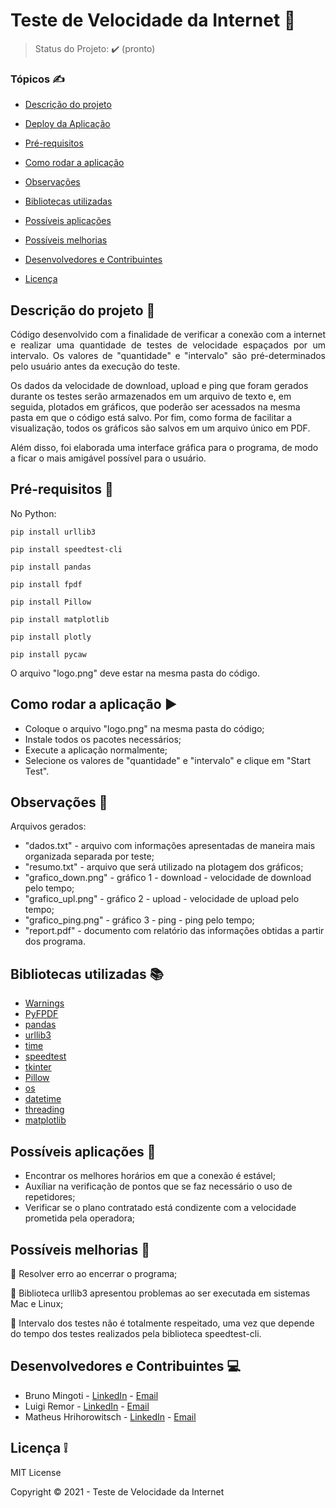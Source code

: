 #                                          Teste de Velocidade da Internet :signal_strength:



> Status do Projeto: :heavy_check_mark: (pronto)

### Tópicos :writing_hand:


- [Descrição do projeto](#descrição-do-projeto-file_folder)

- [Deploy da Aplicação](#deploy-da-aplicação-dash)

- [Pré-requisitos](#pré-requisitos-pushpin)

- [Como rodar a aplicação](#como-rodar-a-aplicação-arrow_forward)
- [Observações](#observações-eyes)
- [Bibliotecas utilizadas](#bibliotecas-utilizadas-books) 
- [Possíveis aplicações](#possíveis-aplicações)
- [Possíveis melhorias](#possíveis-melhorias-rocket)
- [Desenvolvedores e Contribuintes](#desenvolvedores-e-contribuintes-computer)
- [Licença](#licença-grey_exclamation)



## Descrição do projeto :file_folder:

<p align="justify">
Código desenvolvido com a finalidade de verificar a conexão com a internet e realizar uma quantidade de testes de velocidade espaçados por um intervalo. Os valores de "quantidade" e "intervalo" são pré-determinados pelo usuário antes da execução do teste.
  
Os dados da velocidade de download, upload e ping que foram gerados durante os testes serão armazenados em um arquivo de texto e, em seguida, plotados em gráficos, que poderão ser acessados na mesma pasta em que o código está salvo. Por fim, como forma de facilitar a visualização, todos os gráficos são salvos em um arquivo único em PDF.
  
Além disso, foi elaborada uma interface gráfica para o programa, de modo a ficar o mais amigável possível para o usuário.
</p>



## Pré-requisitos :pushpin:

No Python:

```
pip install urllib3
```

```
pip install speedtest-cli
```

```
pip install pandas
```

```
pip install fpdf
```

```
pip install Pillow
```

```
pip install matplotlib
```

```
pip install plotly
```

```
pip install pycaw
```


O arquivo "logo.png" deve estar na mesma pasta do código.


## Como rodar a aplicação :arrow_forward:

- Coloque o arquivo "logo.png" na mesma pasta do código;
- Instale todos os pacotes necessários;
- Execute a aplicação normalmente;
- Selecione os valores de "quantidade" e "intervalo" e clique em "Start Test".



## Observações :eyes:

Arquivos gerados:
- "dados.txt" - arquivo com informações apresentadas de maneira mais organizada separada por teste;
- "resumo.txt" - arquivo que será utilizado na plotagem dos gráficos;
- "grafico_down.png" - gráfico 1 - download - velocidade de download pelo tempo;
- "grafico_upl.png" - gráfico 2 - upload - velocidade de upload pelo tempo;
- "grafico_ping.png" - gráfico 3 - ping - ping pelo tempo;
- "report.pdf" - documento com relatório das informações obtidas a partir dos programa. 



## Bibliotecas utilizadas :books:


- [Warnings](https://docs.python.org/pt-br/3.11/library/warnings.html)
- [PyFPDF](https://pypi.org/project/fpdf/)
- [pandas](https://pypi.org/project/pandas/)
- [urllib3](https://urllib3.readthedocs.io/en/latest/user-guide.html)
- [time](https://docs.python.org/3/library/time.html)
- [speedtest](https://github.com/sivel/speedtest-cli)
- [tkinter](https://docs.python.org/3/library/tkinter.html)
- [Pillow](https://pypi.org/project/Pillow/)
- [os](https://docs.python.org/3/library/os.html)
- [datetime](https://docs.python.org/3/library/datetime.html)
- [threading](https://docs.python.org/3/library/threading.html)
- [matplotlib](https://pypi.org/project/matplotlib/)



## Possíveis aplicações :dart:

- Encontrar os melhores horários em que a conexão é estável;
- Auxíliar na verificação de pontos que se faz necessário o uso de repetidores;
- Verificar se o plano contratado está condizente com a velocidade prometida pela operadora;



## Possíveis melhorias :rocket:

:memo: Resolver erro ao encerrar o programa;

:memo: Biblioteca urllib3 apresentou problemas ao ser executada em sistemas Mac e Linux;

:memo: Intervalo dos testes não é totalmente respeitado, uma vez que depende do tempo dos testes realizados pela biblioteca speedtest-cli.



## Desenvolvedores e Contribuintes :computer:


- Bruno Mingoti - [LinkedIn]( https://www.linkedin.com/in/brunomingoti/) - [Email](brunomingoti@gmail.com)
- Luigi Remor - [LinkedIn](https://www.linkedin.com/in/luigiremor/) - [Email](luigiremor@gmail.com)
- Matheus Hrihorowitsch - [LinkedIn](https://www.linkedin.com/in/matheushrihorowitsch/) - [Email](mhrihorowitsch@gmail.com)



## Licença :grey_exclamation:

MIT License

Copyright :copyright: 2021 - Teste de Velocidade da Internet
